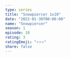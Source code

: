 ```yaml
--- 
type: series 
title: "Snowpiercer 1x10" 
date: "2022-01-30T00:00:00" 
name: "Snowpiercer" 
season: 1 
episode: 10 
rating: 3 
ratingEmoji: "⭐️⭐️⭐️" 
share: false 
---
```

